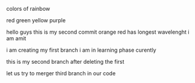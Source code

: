 colors of rainbow

red 
green 
yellow
purple

hello guys this is my second commit
 orange 
 red has longest wavelenght
 i am amit

i am creating my first branch
i am in learning phase curently

 this is my second branch after deleting the first
 
 let us try to merger third branch in our code
 
